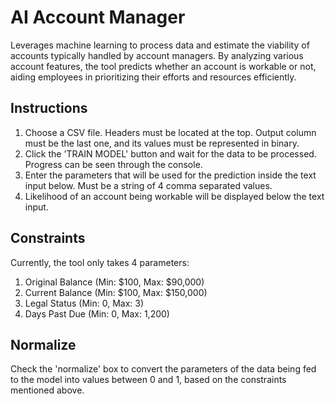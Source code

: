 # AI Account Manager

Leverages machine learning to process data and estimate the viability of accounts typically handled by account managers. By analyzing various account features, the tool predicts whether an account is workable or not, aiding employees in prioritizing their efforts and resources efficiently.

## Instructions
1. Choose a CSV file. Headers must be located at the top. Output column must be the last one, and its values must be represented in binary.
2. Click the 'TRAIN MODEL' button and wait for the data to be processed. Progress can be seen through the console.
3. Enter the parameters that will be used for the prediction inside the text input below. Must be a string of 4 comma separated values.
4. Likelihood of an account being workable will be displayed below the text input.

## Constraints
Currently, the tool only takes 4 parameters:
1. Original Balance (Min: $100, Max: $90,000)
2. Current Balance (Min: $100, Max: $150,000)
3. Legal Status (Min: 0, Max: 3)
4. Days Past Due (Min: 0, Max: 1,200)

## Normalize
Check the 'normalize' box to convert the parameters of the data being fed to the model into values between 0 and 1, based on the constraints mentioned above.
